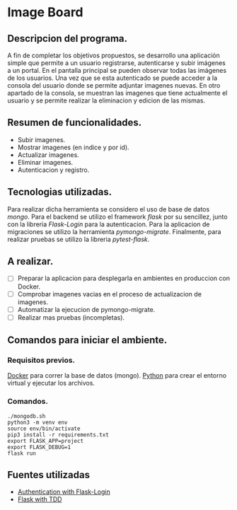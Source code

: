 
# Image Board

## Descripcion del programa.

A fin de completar los objetivos propuestos, se desarrollo una aplicación simple que permite a un usuario registrarse, autenticarse y subir imágenes a un portal. En el pantalla principal se pueden observar todas las imágenes de los usuarios. Una vez que se esta autenticado se puede acceder a la consola del usuario donde se permite adjuntar imagenes nuevas. En otro apartado de la consola, se muestran las imagenes que tiene actualmente el usuario y se permite realizar la eliminacion y edicion de las mismas.

## Resumen de funcionalidades.

* Subir imagenes.
* Mostrar imagenes (en indice y por id).
* Actualizar imagenes.
* Eliminar imagenes.
* Autenticacion y registro.

## Tecnologias utilizadas.

Para realizar dicha herramienta se considero el uso de base de datos *mongo*. Para el backend se utilizo el framework *flask* por su sencillez, junto con la libreria *Flask-Login* para la autenticacion. Para la aplicacion de migraciones se utilizo la herramienta *pymongo-migrate*. Finalmente, para realizar pruebas se utilizo la libreria *pytest-flask*. 

## A realizar.

- [ ] Preparar la aplicacion para desplegarla en ambientes en produccion con Docker.
- [ ] Comprobar imagenes vacias en el proceso de actualizacion de imagenes.
- [ ] Automatizar la ejecucion de pymongo-migrate.
- [ ] Realizar mas pruebas (incompletas).

## Comandos para iniciar el ambiente.

### Requisitos previos.

[Docker](https://docs.docker.com/engine/install/) para correr la base de datos (mongo).
[Python](https://www.python.org/downloads/) para crear el entorno virtual y ejecutar los archivos.

### Comandos.

```
./mongodb.sh
python3 -m venv env
source env/bin/activate
pip3 install -r requirements.txt
export FLASK_APP=project
export FLASK_DEBUG=1
flask run 
```

## Fuentes utilizadas

* [Authentication with Flask-Login](https://www.digitalocean.com/community/tutorials/how-to-add-authentication-to-your-app-with-flask-login)
* [Flask with TDD](https://github.com/mjhea0/flaskr-tdd)
